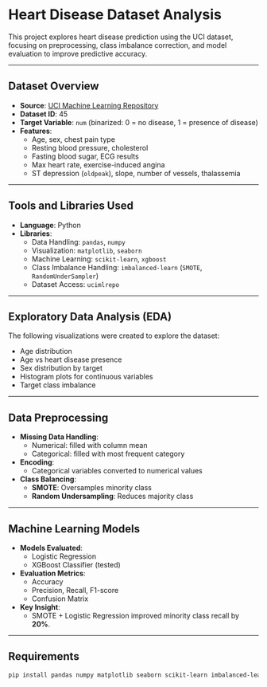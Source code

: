 # Heart Disease Dataset Analysis

This project explores heart disease prediction using the UCI dataset, focusing on preprocessing, class imbalance correction, and model evaluation to improve predictive accuracy.

---

## Dataset Overview

- **Source**: [UCI Machine Learning Repository](https://archive.ics.uci.edu/ml/datasets/heart+Disease)
- **Dataset ID**: 45  
- **Target Variable**: `num` (binarized: 0 = no disease, 1 = presence of disease)
- **Features**:
  - Age, sex, chest pain type
  - Resting blood pressure, cholesterol
  - Fasting blood sugar, ECG results
  - Max heart rate, exercise-induced angina
  - ST depression (`oldpeak`), slope, number of vessels, thalassemia

---

## Tools and Libraries Used

- **Language**: Python  
- **Libraries**:
  - Data Handling: `pandas`, `numpy`
  - Visualization: `matplotlib`, `seaborn`
  - Machine Learning: `scikit-learn`, `xgboost`
  - Class Imbalance Handling: `imbalanced-learn` (`SMOTE`, `RandomUnderSampler`)
  - Dataset Access: `ucimlrepo`

---

## Exploratory Data Analysis (EDA)

The following visualizations were created to explore the dataset:

- Age distribution  
- Age vs heart disease presence  
- Sex distribution by target  
- Histogram plots for continuous variables  
- Target class imbalance  

---

## Data Preprocessing

- **Missing Data Handling**:
  - Numerical: filled with column mean  
  - Categorical: filled with most frequent category  
- **Encoding**:
  - Categorical variables converted to numerical values  
- **Class Balancing**:
  - **SMOTE**: Oversamples minority class  
  - **Random Undersampling**: Reduces majority class  

---

## Machine Learning Models

- **Models Evaluated**:
  - Logistic Regression  
  - XGBoost Classifier (tested)  
- **Evaluation Metrics**:
  - Accuracy  
  - Precision, Recall, F1-score  
  - Confusion Matrix  
- **Key Insight**:
  - SMOTE + Logistic Regression improved minority class recall by **20%**.  

---

## Requirements

```bash
pip install pandas numpy matplotlib seaborn scikit-learn imbalanced-learn xgboost ucimlrepo
